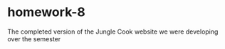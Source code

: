 # homework-8
 The completed version of the Jungle Cook website we were developing over the semester
